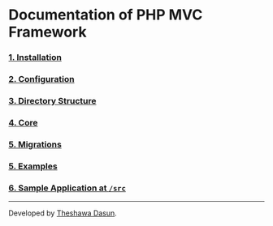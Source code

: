 # Documentation of PHP MVC Framework

### [1. Installation](./installation.md)

### [2. Configuration](./configuration.md)

### [3. Directory Structure](./directory-structure.md)

### [4. Core](./core.md)

### [5. Migrations](./migrations.md)

### [5. Examples](./examples.md)

### [6. Sample Application at `/src`](./sample-application.md)

---
Developed by [Theshawa Dasun](https://theshawa-dev.web.app).